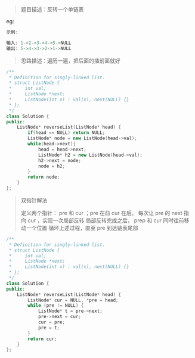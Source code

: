 > 题目描述：反转一个单链表
>

eg:

```java
示例:

输入: 1->2->3->4->5->NULL
输出: 5->4->3->2->1->NULL
```

> 思路描述：遍历一遍，把后面的插前面就好
>

```C++
/**
 * Definition for singly-linked list.
 * struct ListNode {
 *     int val;
 *     ListNode *next;
 *     ListNode(int x) : val(x), next(NULL) {}
 * };
 */
class Solution {
public:
    ListNode* reverseList(ListNode* head) {
        if(head == NULL) return NULL;
        ListNode* node = new ListNode(head->val);
        while(head->next){
            head = head->next;
            ListNode* h2 = new ListNode(head->val);
            h2->next = node;
            node = h2;
        }
        return node;
    }
};
```

> 双指针解法
>
> 定义两个指针： pre 和 cur ；pre 在前 cur 在后。
> 每次让 pre 的 next 指向 cur ，实现一次局部反转
> 局部反转完成之后， prep 和 cur 同时往前移动一个位置
> 循环上述过程，直至 pre 到达链表尾部

```C++
/**
 * Definition for singly-linked list.
 * struct ListNode {
 *     int val;
 *     ListNode *next;
 *     ListNode(int x) : val(x), next(NULL) {}
 * };
 */
class Solution {
public:
    ListNode* reverseList(ListNode* head) {
        ListNode* cur = NULL, *pre = head;
        while (pre != NULL) {
            ListNode* t = pre->next;
            pre->next = cur;
            cur = pre;
            pre = t;
        }
        return cur;
    }
};
```

